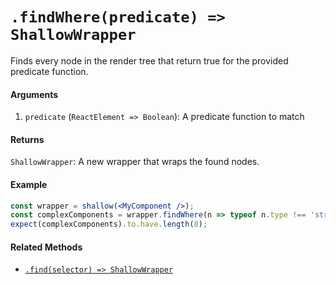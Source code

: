 # `.findWhere(predicate) => ShallowWrapper`

Finds every node in the render tree that return true for the provided predicate function.


#### Arguments

1. `predicate` (`ReactElement => Boolean`): A predicate function to match



#### Returns

`ShallowWrapper`: A new wrapper that wraps the found nodes.



#### Example

```jsx
const wrapper = shallow(<MyComponent />);
const complexComponents = wrapper.findWhere(n => typeof n.type !== 'string');
expect(complexComponents).to.have.length(8);
```


#### Related Methods

- [`.find(selector) => ShallowWrapper`](find.md)
